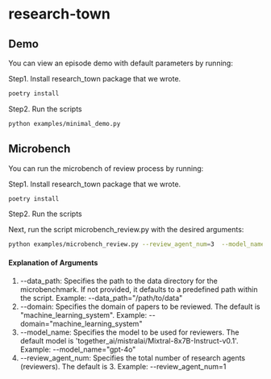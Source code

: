 # research-town

## Demo

You can view an episode demo with default parameters by running:

Step1. Install research_town package that we wrote.

```bash
poetry install
```

Step2. Run the scripts

```bash
python examples/minimal_demo.py
```
## Microbench

You can run the microbench of review process by running:

Step1. Install research_town package that we wrote.

```bash
poetry install
```

Step2. Run the scripts

Next, run the script microbench_review.py with the desired arguments:

```bash
python examples/microbench_review.py --review_agent_num=3  --model_name='together_ai/mistralai/Mixtral-8x7B-Instruct-v0.1'
```

#### Explanation of Arguments
1. --data_path: Specifies the path to the data directory for the microbenchmark. If not provided, it defaults to a predefined path within the script.
Example: --data_path="/path/to/data"
2. --domain: Specifies the domain of papers to be reviewed. The default is "machine_learning_system".
Example: --domain="machine_learning_system"
3. --model_name: Specifies the model to be used for reviewers. The default model is 'together_ai/mistralai/Mixtral-8x7B-Instruct-v0.1'.
Example: --model_name="gpt-4o"
4. --review_agent_num: Specifies the total number of research agents (reviewers). The default is 3.
Example: --review_agent_num=1
